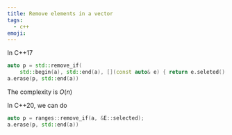 ```yaml
---
title: Remove elements in a vector
tags:
  - c++
emoji:
---
```


In C++17
```C++
auto p = std::remove_if(
    std::begin(a), std::end(a), [](const auto& e) { return e.seleted(); });
a.erase(p, std::end(a))
```

The complexity is $O(n)$

In C++20, we can do
```c++
auto p = ranges::remove_if(a, &E::selected);
a.erase(p, std::end(a))
```
